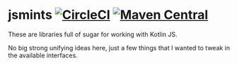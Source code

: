 # jsmints [![CircleCI](https://circleci.com/gh/robertfmurdock/jsmints.svg?style=svg)](https://circleci.com/gh/robertfmurdock/jsmints) [![Maven Central](https://maven-badges.herokuapp.com/maven-central/com.zegreatrob.jsmints/standard/badge.svg)](https://maven-badges.herokuapp.com/maven-central/com.zegreatrob/jsmints)

These are libraries full of sugar for working with Kotlin JS.

No big strong unifying ideas here, just a few things that I wanted to tweak in the available interfaces.


